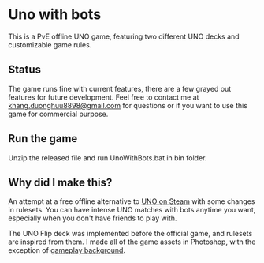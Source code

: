 # Uno with bots

This is a PvE offline UNO game, featuring two different UNO decks and customizable game rules.

## Status

The game runs fine with current features, there are a few grayed out features for future development.
Feel free to contact me at khang.duonghuu8898@gmail.com for questions or if you want to use this game for commercial purpose.

## Run the game

Unzip the released file and run UnoWithBots.bat in bin folder.

## Why did I make this?

An attempt at a free offline alternative to [UNO on Steam](https://store.steampowered.com/app/470220/UNO/) with some changes in rulesets. You can have intense UNO matches with bots anytime you want, especially when you don't have friends to play with.

The UNO Flip deck was implemented before the official game, and rulesets are inspired from them.
I made all of the game assets in Photoshop, with the exception of [gameplay background](https://www.flickr.com/photos/matthamm/2690293634).
